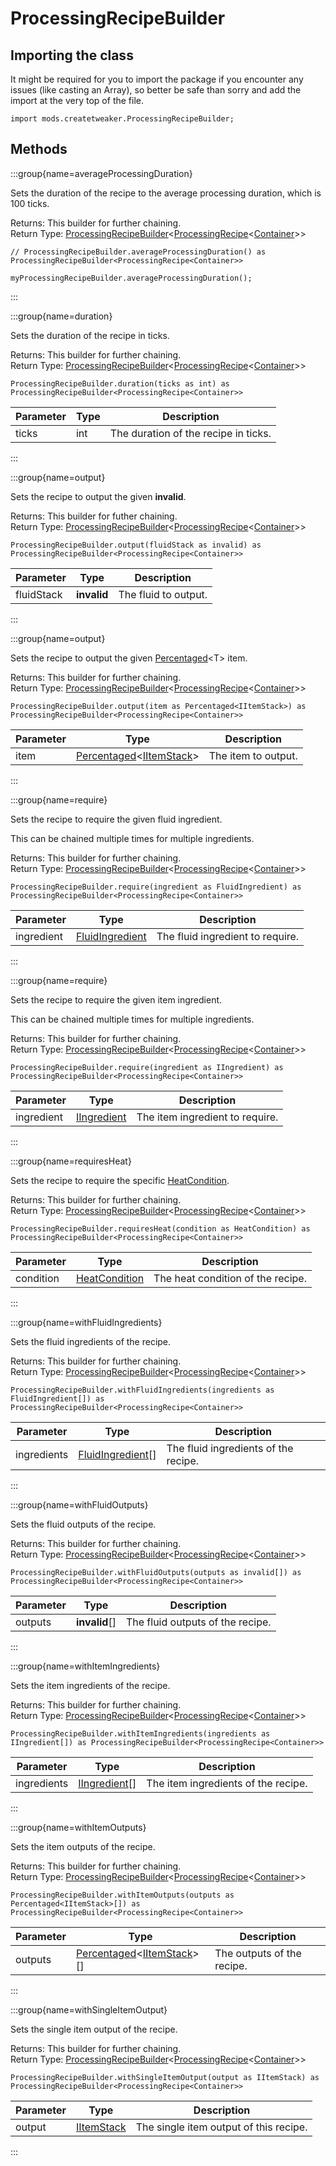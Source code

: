 # ProcessingRecipeBuilder

## Importing the class

It might be required for you to import the package if you encounter any issues (like casting an Array), so better be safe than sorry and add the import at the very top of the file.
```zenscript
import mods.createtweaker.ProcessingRecipeBuilder;
```


## Methods

:::group{name=averageProcessingDuration}

Sets the duration of the recipe to the average processing duration, which is 100 ticks.

Returns: This builder for further chaining.  
Return Type: [ProcessingRecipeBuilder](/mods/createtweaker/recipe/ProcessingRecipeBuilder)&lt;[ProcessingRecipe](/mods/createtweaker/recipes/type/ProcessingRecipe)&lt;[Container](/vanilla/api/world/Container)&gt;&gt;

```zenscript
// ProcessingRecipeBuilder.averageProcessingDuration() as ProcessingRecipeBuilder<ProcessingRecipe<Container>>

myProcessingRecipeBuilder.averageProcessingDuration();
```

:::

:::group{name=duration}

Sets the duration of the recipe in ticks.

Returns: This builder for further chaining.  
Return Type: [ProcessingRecipeBuilder](/mods/createtweaker/recipe/ProcessingRecipeBuilder)&lt;[ProcessingRecipe](/mods/createtweaker/recipes/type/ProcessingRecipe)&lt;[Container](/vanilla/api/world/Container)&gt;&gt;

```zenscript
ProcessingRecipeBuilder.duration(ticks as int) as ProcessingRecipeBuilder<ProcessingRecipe<Container>>
```

| Parameter | Type | Description |
|-----------|------|-------------|
| ticks | int | The duration of the recipe in ticks. |


:::

:::group{name=output}

Sets the recipe to output the given **invalid**.

Returns: This builder for futher chaining.  
Return Type: [ProcessingRecipeBuilder](/mods/createtweaker/recipe/ProcessingRecipeBuilder)&lt;[ProcessingRecipe](/mods/createtweaker/recipes/type/ProcessingRecipe)&lt;[Container](/vanilla/api/world/Container)&gt;&gt;

```zenscript
ProcessingRecipeBuilder.output(fluidStack as invalid) as ProcessingRecipeBuilder<ProcessingRecipe<Container>>
```

| Parameter | Type | Description |
|-----------|------|-------------|
| fluidStack | **invalid** | The fluid to output. |


:::

:::group{name=output}

Sets the recipe to output the given [Percentaged](/vanilla/api/util/random/Percentaged)&lt;T&gt; item.

Returns: This builder for further chaining.  
Return Type: [ProcessingRecipeBuilder](/mods/createtweaker/recipe/ProcessingRecipeBuilder)&lt;[ProcessingRecipe](/mods/createtweaker/recipes/type/ProcessingRecipe)&lt;[Container](/vanilla/api/world/Container)&gt;&gt;

```zenscript
ProcessingRecipeBuilder.output(item as Percentaged<IItemStack>) as ProcessingRecipeBuilder<ProcessingRecipe<Container>>
```

| Parameter | Type | Description |
|-----------|------|-------------|
| item | [Percentaged](/vanilla/api/util/random/Percentaged)&lt;[IItemStack](/vanilla/api/item/IItemStack)&gt; | The item to output. |


:::

:::group{name=require}

Sets the recipe to require the given fluid ingredient.

 This can be chained multiple times for multiple ingredients.

Returns: This builder for further chaining.  
Return Type: [ProcessingRecipeBuilder](/mods/createtweaker/recipe/ProcessingRecipeBuilder)&lt;[ProcessingRecipe](/mods/createtweaker/recipes/type/ProcessingRecipe)&lt;[Container](/vanilla/api/world/Container)&gt;&gt;

```zenscript
ProcessingRecipeBuilder.require(ingredient as FluidIngredient) as ProcessingRecipeBuilder<ProcessingRecipe<Container>>
```

| Parameter | Type | Description |
|-----------|------|-------------|
| ingredient | [FluidIngredient](/forge/api/fluid/FluidIngredient) | The fluid ingredient to require. |


:::

:::group{name=require}

Sets the recipe to require the given item ingredient.

 This can be chained multiple times for multiple ingredients.

Returns: This builder for further chaining.  
Return Type: [ProcessingRecipeBuilder](/mods/createtweaker/recipe/ProcessingRecipeBuilder)&lt;[ProcessingRecipe](/mods/createtweaker/recipes/type/ProcessingRecipe)&lt;[Container](/vanilla/api/world/Container)&gt;&gt;

```zenscript
ProcessingRecipeBuilder.require(ingredient as IIngredient) as ProcessingRecipeBuilder<ProcessingRecipe<Container>>
```

| Parameter | Type | Description |
|-----------|------|-------------|
| ingredient | [IIngredient](/vanilla/api/ingredient/IIngredient) | The item ingredient to require. |


:::

:::group{name=requiresHeat}

Sets the recipe to require the specific [HeatCondition](/mods/createtweaker/recipes/HeatCondition).

Returns: This builder for further chaining.  
Return Type: [ProcessingRecipeBuilder](/mods/createtweaker/recipe/ProcessingRecipeBuilder)&lt;[ProcessingRecipe](/mods/createtweaker/recipes/type/ProcessingRecipe)&lt;[Container](/vanilla/api/world/Container)&gt;&gt;

```zenscript
ProcessingRecipeBuilder.requiresHeat(condition as HeatCondition) as ProcessingRecipeBuilder<ProcessingRecipe<Container>>
```

| Parameter | Type | Description |
|-----------|------|-------------|
| condition | [HeatCondition](/mods/createtweaker/recipes/HeatCondition) | The heat condition of the recipe. |


:::

:::group{name=withFluidIngredients}

Sets the fluid ingredients of the recipe.

Returns: This builder for further chaining.  
Return Type: [ProcessingRecipeBuilder](/mods/createtweaker/recipe/ProcessingRecipeBuilder)&lt;[ProcessingRecipe](/mods/createtweaker/recipes/type/ProcessingRecipe)&lt;[Container](/vanilla/api/world/Container)&gt;&gt;

```zenscript
ProcessingRecipeBuilder.withFluidIngredients(ingredients as FluidIngredient[]) as ProcessingRecipeBuilder<ProcessingRecipe<Container>>
```

| Parameter | Type | Description |
|-----------|------|-------------|
| ingredients | [FluidIngredient](/forge/api/fluid/FluidIngredient)[] | The fluid ingredients of the recipe. |


:::

:::group{name=withFluidOutputs}

Sets the fluid outputs of the recipe.

Returns: This builder for further chaining.  
Return Type: [ProcessingRecipeBuilder](/mods/createtweaker/recipe/ProcessingRecipeBuilder)&lt;[ProcessingRecipe](/mods/createtweaker/recipes/type/ProcessingRecipe)&lt;[Container](/vanilla/api/world/Container)&gt;&gt;

```zenscript
ProcessingRecipeBuilder.withFluidOutputs(outputs as invalid[]) as ProcessingRecipeBuilder<ProcessingRecipe<Container>>
```

| Parameter | Type | Description |
|-----------|------|-------------|
| outputs | **invalid**[] | The fluid outputs of the recipe. |


:::

:::group{name=withItemIngredients}

Sets the item ingredients of the recipe.

Returns: This builder for further chaining.  
Return Type: [ProcessingRecipeBuilder](/mods/createtweaker/recipe/ProcessingRecipeBuilder)&lt;[ProcessingRecipe](/mods/createtweaker/recipes/type/ProcessingRecipe)&lt;[Container](/vanilla/api/world/Container)&gt;&gt;

```zenscript
ProcessingRecipeBuilder.withItemIngredients(ingredients as IIngredient[]) as ProcessingRecipeBuilder<ProcessingRecipe<Container>>
```

| Parameter | Type | Description |
|-----------|------|-------------|
| ingredients | [IIngredient](/vanilla/api/ingredient/IIngredient)[] | The item ingredients of the recipe. |


:::

:::group{name=withItemOutputs}

Sets the item outputs of the recipe.

Returns: This builder for further chaining.  
Return Type: [ProcessingRecipeBuilder](/mods/createtweaker/recipe/ProcessingRecipeBuilder)&lt;[ProcessingRecipe](/mods/createtweaker/recipes/type/ProcessingRecipe)&lt;[Container](/vanilla/api/world/Container)&gt;&gt;

```zenscript
ProcessingRecipeBuilder.withItemOutputs(outputs as Percentaged<IItemStack>[]) as ProcessingRecipeBuilder<ProcessingRecipe<Container>>
```

| Parameter | Type | Description |
|-----------|------|-------------|
| outputs | [Percentaged](/vanilla/api/util/random/Percentaged)&lt;[IItemStack](/vanilla/api/item/IItemStack)&gt;[] | The outputs of the recipe. |


:::

:::group{name=withSingleItemOutput}

Sets the single item output of the recipe.

Returns: This builder for further chaining.  
Return Type: [ProcessingRecipeBuilder](/mods/createtweaker/recipe/ProcessingRecipeBuilder)&lt;[ProcessingRecipe](/mods/createtweaker/recipes/type/ProcessingRecipe)&lt;[Container](/vanilla/api/world/Container)&gt;&gt;

```zenscript
ProcessingRecipeBuilder.withSingleItemOutput(output as IItemStack) as ProcessingRecipeBuilder<ProcessingRecipe<Container>>
```

| Parameter | Type | Description |
|-----------|------|-------------|
| output | [IItemStack](/vanilla/api/item/IItemStack) | The single item output of this recipe. |


:::


